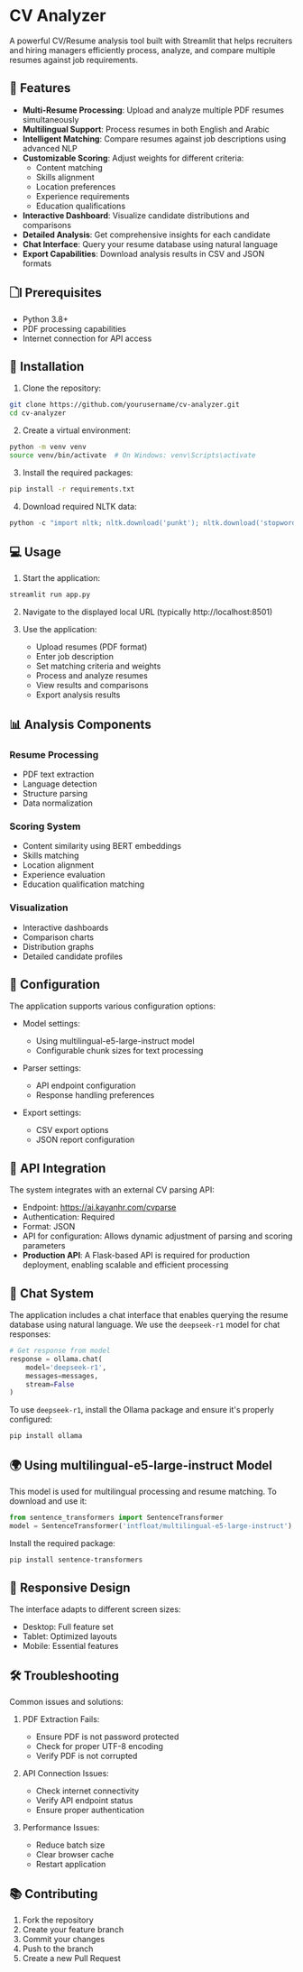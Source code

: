 # CV Analyzer

A powerful CV/Resume analysis tool built with Streamlit that helps recruiters and hiring managers efficiently process, analyze, and compare multiple resumes against job requirements.

## 🌟 Features

- **Multi-Resume Processing**: Upload and analyze multiple PDF resumes simultaneously
- **Multilingual Support**: Process resumes in both English and Arabic
- **Intelligent Matching**: Compare resumes against job descriptions using advanced NLP
- **Customizable Scoring**: Adjust weights for different criteria:
  - Content matching
  - Skills alignment
  - Location preferences
  - Experience requirements
  - Education qualifications
- **Interactive Dashboard**: Visualize candidate distributions and comparisons
- **Detailed Analysis**: Get comprehensive insights for each candidate
- **Chat Interface**: Query your resume database using natural language
- **Export Capabilities**: Download analysis results in CSV and JSON formats

## 🗋l Prerequisites

- Python 3.8+
- PDF processing capabilities
- Internet connection for API access

## 🚀 Installation

1. Clone the repository:
```bash
git clone https://github.com/yourusername/cv-analyzer.git
cd cv-analyzer
```

2. Create a virtual environment:
```bash
python -m venv venv
source venv/bin/activate  # On Windows: venv\Scripts\activate
```

3. Install the required packages:
```bash
pip install -r requirements.txt
```

4. Download required NLTK data:
```python
python -c "import nltk; nltk.download('punkt'); nltk.download('stopwords'); nltk.download('averaged_perceptron_tagger')"
```

## 💻 Usage

1. Start the application:
```bash
streamlit run app.py
```

2. Navigate to the displayed local URL (typically http://localhost:8501)

3. Use the application:
   - Upload resumes (PDF format)
   - Enter job description
   - Set matching criteria and weights
   - Process and analyze resumes
   - View results and comparisons
   - Export analysis results

## 📊 Analysis Components

### Resume Processing
- PDF text extraction
- Language detection
- Structure parsing
- Data normalization

### Scoring System
- Content similarity using BERT embeddings
- Skills matching
- Location alignment
- Experience evaluation
- Education qualification matching

### Visualization
- Interactive dashboards
- Comparison charts
- Distribution graphs
- Detailed candidate profiles

## 🔧 Configuration

The application supports various configuration options:

- Model settings:
  - Using multilingual-e5-large-instruct model
  - Configurable chunk sizes for text processing
  
- Parser settings:
  - API endpoint configuration
  - Response handling preferences

- Export settings:
  - CSV export options
  - JSON report configuration

## 🤝 API Integration

The system integrates with an external CV parsing API:
- Endpoint: https://ai.kayanhr.com/cvparse
- Authentication: Required
- Format: JSON
- API for configuration: Allows dynamic adjustment of parsing and scoring parameters
- **Production API**: A Flask-based API is required for production deployment, enabling scalable and efficient processing

## 💬 Chat System

The application includes a chat interface that enables querying the resume database using natural language. We use the `deepseek-r1` model for chat responses:
```python
# Get response from model
response = ollama.chat(
    model='deepseek-r1',
    messages=messages,
    stream=False
)
```
To use `deepseek-r1`, install the Ollama package and ensure it's properly configured:
```bash
pip install ollama
```

## 🌍 Using multilingual-e5-large-instruct Model

This model is used for multilingual processing and resume matching. To download and use it:
```python
from sentence_transformers import SentenceTransformer
model = SentenceTransformer('intfloat/multilingual-e5-large-instruct')
```
Install the required package:
```bash
pip install sentence-transformers
```

## 📱 Responsive Design

The interface adapts to different screen sizes:
- Desktop: Full feature set
- Tablet: Optimized layouts
- Mobile: Essential features

## 🛠 Troubleshooting

Common issues and solutions:

1. PDF Extraction Fails:
   - Ensure PDF is not password protected
   - Check for proper UTF-8 encoding
   - Verify PDF is not corrupted

2. API Connection Issues:
   - Check internet connectivity
   - Verify API endpoint status
   - Ensure proper authentication

3. Performance Issues:
   - Reduce batch size
   - Clear browser cache
   - Restart application

## 📚 Contributing

1. Fork the repository
2. Create your feature branch
3. Commit your changes
4. Push to the branch
5. Create a new Pull Request



